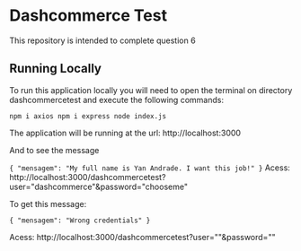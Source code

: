 # Dashcommerce Test

This repository is intended to complete question 6

## Running Locally

To run this application locally you will need to open the terminal on directory dashcommercetest and execute the following commands:

``
npm i axios
npm i express
node index.js
``

The application will be running at the url: http://localhost:3000

And to see the message 

``
{
  "mensagem": "My full name is Yan Andrade. I want this job!"
}
``
Acess: http://localhost:3000/dashcommercetest?user="dashcommerce"&password="chooseme"

To get this message:

``
{
  "mensagem": "Wrong credentials"
}
``

Acess: http://localhost:3000/dashcommercetest?user=""&password=""